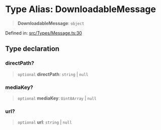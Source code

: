 # Type Alias: DownloadableMessage

> **DownloadableMessage**: `object`

Defined in: [src/Types/Message.ts:30](https://github.com/Fokusdotid/Baileys/blob/b457796e9982984bfe7323cdd6fea8bc613c4ed0/src/Types/Message.ts#L30)

## Type declaration

### directPath?

> `optional` **directPath**: `string` \| `null`

### mediaKey?

> `optional` **mediaKey**: `Uint8Array` \| `null`

### url?

> `optional` **url**: `string` \| `null`
